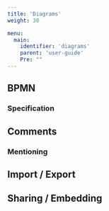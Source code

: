 ```yaml
---
title: 'Diagrams'
weight: 30

menu:
  main:
    identifier: 'diagrams'
    parent: 'user-guide'
    Pre: ""
---
```


## BPMN

### Specification

## Comments

### Mentioning

## Import / Export

## Sharing / Embedding
